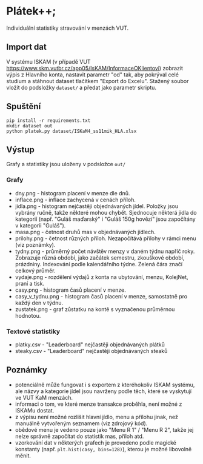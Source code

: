 # Plátek++;

Individuální statistiky stravování v menzách VUT.

## Import dat

V systému ISKAM (v případě VUT https://www.skm.vutbr.cz/app05/IsKAM/InformaceOKlientovi) zobrazit výpis z Hlavního konta, nastavit parametr "od" tak, aby pokrýval celé studium a stáhnout dataset tlačítkem "Export do Excelu". Stažený soubor vložit do podsložky `dataset/` a předat jako parametr skriptu.


## Spuštění

```
pip install -r requirements.txt
mkdir dataset out
python platek.py dataset/ISKaM4_ss11mik_HLA.xlsx
```

## Výstup

Grafy a statistiky jsou uloženy v podsložce `out/`

### Grafy
- dny.png - histogram placení v menze dle dnů.
- inflace.png - inflace zachycená v cenách příloh.
- jidla.png - histogram nejčastěji objednávaných jídel. Položky jsou vybrány ručně, takže některé mohou chybět. Sjednocuje některá jídla do kategorií (např. "Guláš maďarský" i "Guláš 150g hovězí" jsou započítány v kategorii "Guláš").
- masa.png - četnost druhů mas v objednávaných jídlech.
- prilohy.png - četnost různých příloh. Nezapočítává přílohy v rámci menu (viz poznámky).
- tydny.png - průměrný počet návštěv menzy v daném týdnu napříč roky. Zobrazuje různá období, jako začátek semestru, zkouškové období, prázdniny. Indexování podle kalendářního týdne. Zelená čára značí celkový průměr.
- vydaje.png - rozdělení výdajů z konta na ubytování, menzu, KolejNet, praní a tisk.
- casy.png - histogram časů placení v menze.
- casy_v_tydnu.png - histogram časů placení v menze, samostatně pro každý den v týdnu.
- zustatek.png - graf zůstatku na kontě s vyznačenou průměrnou hodnotou.

### Textové statistiky
- platky.csv - "Leaderboard" nejčastěji objednávaných plátků
- steaky.csv - "Leaderboard" nejčastěji objednávaných steaků


## Poznámky
- potenciálně může fungovat i s exportem z kteréhokoliv ISKAM systému, ale názvy a kategorie jídel jsou navrženy podle těch, které se vyskytují ve VUT KaM menzách.
- informaci o tom, ve které menze transakce proběhla, není možné z ISKAMu dostat.
- z výpisu není možné rozlišit hlavní jídlo, menu a přílohu jinak, než manuálně vytvořeným seznamem (viz zdrojový kód).
- obědové menu je vedeno pouze jako "Menu R 1" / "Menu R 2", takže jej nelze správně započítat do statistik mas, příloh atd.
- vzorkování dat v některých grafech je provedeno podle magické konstanty (např. `plt.hist(casy, bins=128)`), kterou je možné libovolně měnit.
